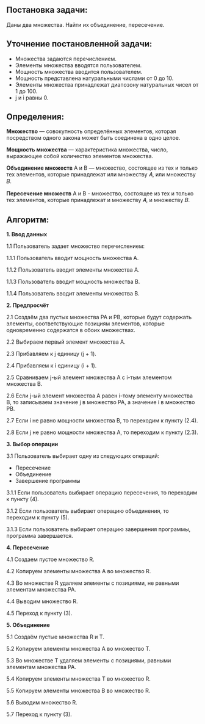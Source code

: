 ## Постановка задачи:

Даны два множества. Найти их объединение, пересечение. 

## Уточнение постановленной задачи:

- Множества задаются перечислением.
- Элементы множества вводятся пользователем. 
- Мощность множества вводится пользователем. 
- Мощность представлена натуральными числами от 0 до 10.
- Элементы множества принадлежат диапозону натуральных чисел от 1 до 100.
- j и i равны 0. 


## Определения:

**Множество** — совокупность определённых элементов, которая посредством одного закона может быть соединена в одно целое.

**Мощность множества** — характеристика множества, число, выражающее собой количество элементов множества. 

**Объединение множеств** А и В — множество,
состоящее из тех и только тех элементов, которые принадлежат или множеству 𝐴, или
множеству 𝐵. 

**Пересечение множеств** А и В - множество, состоящее из
тех и только тех элементов, которые принадлежат и множеству 𝐴, и множеству 𝐵.


## Алгоритм:

**1. Ввод данных**

1.1 Пользователь задает множество перечислением:

1.1.1 Пользователь вводит мощность множества А.

1.1.2 Пользователь вводит элементы множества А.

1.1.3 Пользователь вводит мощность множества В.

1.1.4 Пользователь вводит элементы множества В.


**2. Предпросчёт**

2.1 Создаём два пустых множества PA и PB, которые будут содержать элементы, соответствующие позициям элементов, которые одновременно содержатся в обоих множествах.

2.2 Выбираем первый элемент множества A.

2.3 Прибавляем к j единицу (j + 1).

2.4 Прибавляем к i единицу (i + 1).

2.5 Сравниваем j-ый элемент множества A с i-тым элементом множества B.

2.6 Если j-ый элемент множества A равен i-тому элементу множества B, то записываем значение j в множество PA, а значение i в множество PB.

2.7 Если i не равно мощности множества B, то переходим к пункту (2.4).

2.8 Если j не равно мощности множества A, то переходим к пункту (2.3).


**3. Выбор операции**

3.1 Пользователь выбирает одну из следующих операций:

- Пересечение
- Объединение
- Завершение программы

3.1.1 Если пользователь выбирает операцию пересечения, то переходим к пункту (4).

3.1.2 Если пользователь выбирает операцию объединения, то переходим к пункту (5).

3.1.3 Если пользователь выбирает операцию завершения программы, программа завершается.

**4. Пересечение**

4.1 Создаем пустое множество R. 

4.2 Копируем элементы множества A во множество R. 

4.3 Во множестве R удаляем элементы с позициями, не равными элементам множества PA.

4.4 Выводим множество R.

4.5 Переход к пункту (3).


**5. Объединение**

5.1 Создаём пустые множества R и T.

5.2 Копируем элементы множества A во множество T.
    
5.3 Во множестве T удаляем элементы с позициями, равными элементам множества PA.

5.4 Копируем элементы множества T во множество R.

5.5 Копируем элементы множества B во множество R.

5.6 Выводим множество R.

5.7 Переход к пункту (3).

 

 
